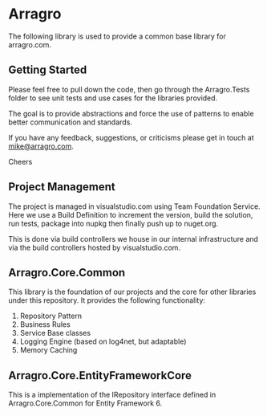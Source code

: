 # Arragro
The following library is used to provide a common base library for arragro.com.

## Getting Started
Please feel free to pull down the code, then go through the Arragro.Tests folder to see unit tests and use cases for the libraries provided.

The goal is to provide abstractions and force the use of patterns to enable better communication and standards.

If you have any feedback, suggestions, or criticisms please get in touch at mike@arragro.com.

Cheers

## Project Management
The project is managed in visualstudio.com using Team Foundation Service.  Here we use a Build Definition to increment the version, build the solution, run tests, package into nupkg then finally push up to nuget.org.

This is done via build controllers we house in our internal infrastructure and via the build controllers hosted by visualstudio.com.

## Arragro.Core.Common
This library is the foundation of our projects and the core for other libraries under this repository.  It provides the following functionality:

1. Repository Pattern
2. Business Rules
3. Service Base classes
4. Logging Engine (based on log4net, but adaptable)
5. Memory Caching

## Arragro.Core.EntityFrameworkCore
This is a implementation of the IRepository interface defined in Arragro.Core.Common
for Entity Framework 6.

